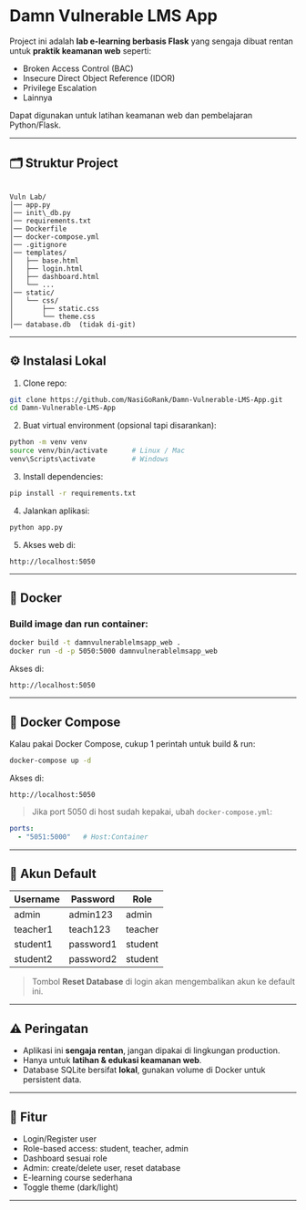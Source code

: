 # Damn Vulnerable LMS App

Project ini adalah **lab e-learning berbasis Flask** yang sengaja dibuat rentan untuk **praktik keamanan web** seperti:  
- Broken Access Control (BAC)  
- Insecure Direct Object Reference (IDOR)  
- Privilege Escalation  
- Lainnya  

Dapat digunakan untuk latihan keamanan web dan pembelajaran Python/Flask.

---

## 🗂 Struktur Project

```

Vuln Lab/
│── app.py
│── init\_db.py
│── requirements.txt
│── Dockerfile
│── docker-compose.yml
│── .gitignore
│── templates/
│   ├── base.html
│   ├── login.html
│   ├── dashboard.html
│   └── ...
│── static/
│   └── css/
│       ├── static.css
│       └── theme.css
│── database.db  (tidak di-git)

````

---

## ⚙️ Instalasi Lokal

1. Clone repo:

```bash
git clone https://github.com/NasiGoRank/Damn-Vulnerable-LMS-App.git
cd Damn-Vulnerable-LMS-App
````

2. Buat virtual environment (opsional tapi disarankan):

```bash
python -m venv venv
source venv/bin/activate      # Linux / Mac
venv\Scripts\activate         # Windows
```

3. Install dependencies:

```bash
pip install -r requirements.txt
```

4. Jalankan aplikasi:

```bash
python app.py
```

5. Akses web di:

```
http://localhost:5050
```

---

## 🐳 Docker

### Build image dan run container:

```bash
docker build -t damnvulnerablelmsapp_web .
docker run -d -p 5050:5000 damnvulnerablelmsapp_web
```

Akses di:

```
http://localhost:5050
```

---

## 🐳 Docker Compose

Kalau pakai Docker Compose, cukup 1 perintah untuk build & run:

```bash
docker-compose up -d
```

Akses di:

```
http://localhost:5050
```

> Jika port 5050 di host sudah kepakai, ubah `docker-compose.yml`:

```yaml
ports:
  - "5051:5000"   # Host:Container
```

---

## 👤 Akun Default

| Username  | Password   | Role    |
| --------  | ---------- | ------- |
| admin     | admin123   | admin   |
| teacher1  | teach123   | teacher |
| student1  | password1  | student |
| student2  | password2  | student |

> Tombol **Reset Database** di login akan mengembalikan akun ke default ini.

---

## ⚠️ Peringatan

* Aplikasi ini **sengaja rentan**, jangan dipakai di lingkungan production.
* Hanya untuk **latihan & edukasi keamanan web**.
* Database SQLite bersifat **lokal**, gunakan volume di Docker untuk persistent data.

---

## 🔧 Fitur

* Login/Register user
* Role-based access: student, teacher, admin
* Dashboard sesuai role
* Admin: create/delete user, reset database
* E-learning course sederhana
* Toggle theme (dark/light)

---